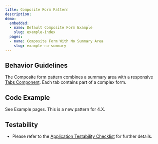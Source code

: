 ```yaml
---
title: Composite Form Pattern
description: 
demo:
  embedded:
  - name: Default Composite Form Example
    slug: example-index
  pages:
  - name: Composite Form With No Summary Area
    slug: example-no-summary
---
```


## Behavior Guidelines

The Composite form pattern combines a summary area with a responsive [Tabs Component](./tabs).  Each tab contains part of a complex form.

## Code Example

See Example pages. This is a new pattern for 4.X.

## Testability

- Please refer to the [Application Testability Checklist](https://design.infor.com/resources/application-testability-checklist) for further details.
